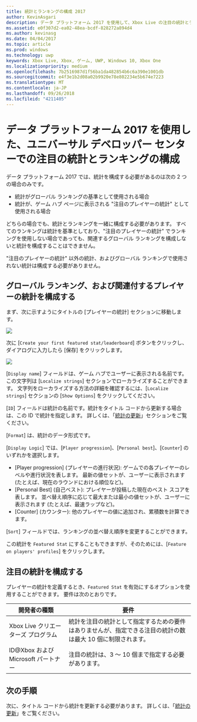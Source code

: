 ```yaml
---
title: 統計とランキングの構成 2017
author: KevinAsgari
description: データ プラットフォーム 2017 を使用して、Xbox Live の注目の統計とランキングをユニバーサル デベロッパー センターで構成する方法について説明します。
ms.assetid: e0f307d2-ea02-48ea-bcdf-828272a894d4
ms.author: kevinasg
ms.date: 04/04/2017
ms.topic: article
ms.prod: windows
ms.technology: uwp
keywords: Xbox Live, Xbox, ゲーム, UWP, Windows 10, Xbox One
ms.localizationpriority: medium
ms.openlocfilehash: 7b2516987d1f56ba1da482854b6c6a390e1001db
ms.sourcegitcommit: e4f3e1b2d08a02b9920e78e802234e5b674e7223
ms.translationtype: MT
ms.contentlocale: ja-JP
ms.lasthandoff: 09/26/2018
ms.locfileid: "4211405"
---
```

# <a name="configuring-featured-stats-or-leaderboards-on-universal-dev-center-with-data-platform-2017"></a>データ プラットフォーム 2017 を使用した、ユニバーサル デベロッパー センターでの注目の統計とランキングの構成

データ プラットフォーム 2017 では、統計を構成する必要があるのは次の 2 つの場合のみです。

* 統計がグローバル ランキングの基準として使用される場合
* 統計が、ゲーム ハブ ページに表示される "注目のプレイヤーの統計" として使用される場合

どちらの場合でも、統計とランキングを一緒に構成する必要があります。 すべてのランキングは統計を基準としており、"注目のプレイヤーの統計" でランキングを使用しない場合であっても、関連するグローバル ランキングを構成しないと統計を構成することはできません。

"注目のプレイヤーの統計" 以外の統計、およびグローバル ランキングで使用されない統計は構成する必要がありません。

## <a name="configure-a-global-leaderboard-and-an-associated-player-stat"></a>グローバル ランキング、および関連付するプレイヤーの統計を構成する

まず、次に示すようにタイトルの [プレイヤーの統計] セクションに移動します。

![](../images/omega/dev_center_player_stats_creators.png)

次に [`Create your first featured stat/leaderboard`] ボタンをクリックし、ダイアログに入力したら [保存] をクリックします。

![](../images/omega/dev_center_player_stats_creators_leaderboard.png)

[`Display name`] フィールドは、ゲーム ハブでユーザーに表示される名前です。  この文字列は [`Localize strings`] セクションでローカライズすることができます。  文字列をローカライズする方法の詳細を確認するには、[`Localize strings`] セクションの [`Show Options`] をクリックしてください。

[`ID`] フィールドは統計の名前です。統計をタイトル コードから更新する場合は、この ID で統計を指定します。   詳しくは、「[統計の更新](player-stats-updating.md)」セクションをご覧ください。

[`Format`] は、統計のデータ形式です。

[`Display Logic`] では、[`Player progression`]、[`Personal best`]、[`Counter`] のいずれかを選択します。
- [Player progression] (プレイヤーの進行状況): ゲームでの各プレイヤーのレベルや進行状況を表します。  最新の値セットが、ユーザーに表示されます   (たとえば、現在のラウンドにおける順位など)。
- [Personal Best] (自己ベスト): プレイヤーが投稿した現在のベスト スコアを表します。 並べ替え順序に応じて最大または最小の値セットが、ユーザーに表示されます   (たとえば、最速ラップなど)。
- [Counter] (カウンター): 他のプレイヤーの値に追加され、累積数を計算できます。  

[`Sort`] フィールドでは、ランキングの並べ替え順序を変更することができます。

この統計を `Featured Stat` にすることもできますが、そのためには、[`Feature on players' profiles`] をクリックします。  

## <a name="configure-featured-stats"></a>注目の統計を構成する

プレイヤーの統計を定義するとき、`Featured Stat` を有効にするオプションを使用することができます。  要件は次のとおりです。

| 開発者の種類 | 要件 |
|----------------|-------------|
| Xbox Live クリエーターズ プログラム | 統計を注目の統計として指定するための要件はありませんが、指定できる注目の統計の数は最大 10 個に制限されます。 |
| ID@Xbox および Microsoft パートナー | 注目の統計は、3 ～ 10 個まで指定する必要があります。 |

## <a name="next-steps"></a>次の手順

次に、タイトル コードから統計を更新する必要があります。  詳しくは、「[統計の更新](player-stats-updating.md)」をご覧ください。